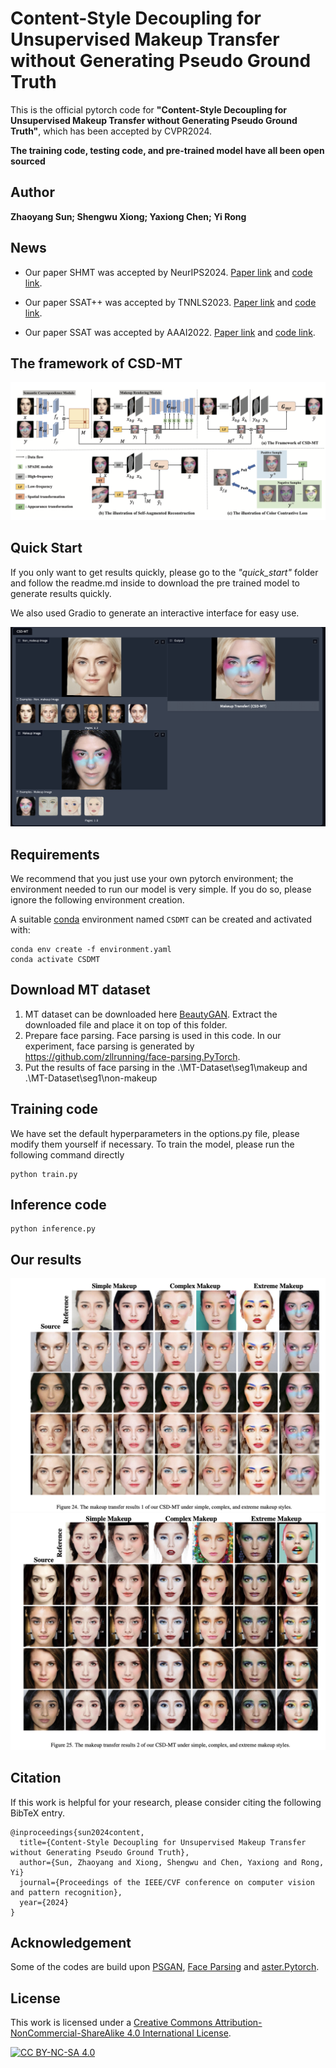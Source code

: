 # Content-Style Decoupling for Unsupervised Makeup Transfer without Generating Pseudo Ground Truth

This is the official pytorch code for **"Content-Style Decoupling for Unsupervised Makeup Transfer without Generating Pseudo Ground Truth"**, which has been accepted by CVPR2024.

**The training code, testing code, and pre-trained model have all been open sourced**

## Author
**Zhaoyang Sun;  Shengwu Xiong; Yaxiong Chen; Yi Rong**


## News

+ Our paper SHMT was accepted by NeurIPS2024. [Paper link](https://arxiv.org/abs/2412.11058) and [code link](https://github.com/Snowfallingplum/SHMT).

+ Our paper SSAT++ was accepted by TNNLS2023. [Paper link](https://ieeexplore.ieee.org/document/10328655) and [code link](https://github.com/Snowfallingplum/SSAT_plus).

+ Our paper SSAT was accepted by AAAI2022. [Paper link](https://arxiv.org/abs/2112.03631) and [code link](https://github.com/Snowfallingplum/SSAT).

## The framework of CSD-MT

![](asset/network.jpg)


## Quick Start

If you only want to get results quickly, please go to the *"quick_start"* folder and follow the readme.md inside to download the pre trained model to generate results quickly.

We also used Gradio to generate an interactive interface for easy use.

![Image text](./asset/result.jpg)

## Requirements

We recommend that you just use your own pytorch environment; the environment needed to run our model is very simple. If you do so, please ignore the following environment creation.

A suitable [conda](https://conda.io/) environment named `CSDMT` can be created
and activated with:

```
conda env create -f environment.yaml
conda activate CSDMT
```
## Download MT dataset
1. MT dataset can be downloaded here [BeautyGAN](https://github.com/wtjiang98/BeautyGAN_pytorch). Extract the downloaded file and place it on top of this folder.
2. Prepare face parsing. Face parsing is used in this code. In our experiment, face parsing is generated by https://github.com/zllrunning/face-parsing.PyTorch.
3. Put the results of face parsing in the .\MT-Dataset\seg1\makeup and .\MT-Dataset\seg1\non-makeup

## Training code
We have set the default hyperparameters in the options.py file, please modify them yourself if necessary.
To train the model, please run the following command directly
```
python train.py
```

## Inference code

```
python inference.py
```

## Our results

![](asset/more_results1.jpg)
![](asset/more_results2.jpg)

## Citation

If this work is helpful for your research, please consider citing the following BibTeX entry.

```text
@inproceedings{sun2024content,
  title={Content-Style Decoupling for Unsupervised Makeup Transfer without Generating Pseudo Ground Truth},
  author={Sun, Zhaoyang and Xiong, Shengwu and Chen, Yaxiong and Rong, Yi}
  journal={Proceedings of the IEEE/CVF conference on computer vision and pattern recognition},
  year={2024}
}
```


## Acknowledgement

Some of the codes are build upon [PSGAN](https://github.com/wtjiang98/PSGAN), [Face Parsing](https://github.com/zllrunning/face-parsing.PyTorch) and [aster.Pytorch](https://github.com/ayumiymk/aster.pytorch).

## License

This work is licensed under a
[Creative Commons Attribution-NonCommercial-ShareAlike 4.0 International License][cc-by-nc-sa].

[![CC BY-NC-SA 4.0][cc-by-nc-sa-image]][cc-by-nc-sa]

[cc-by-nc-sa]: http://creativecommons.org/licenses/by-nc-sa/4.0/
[cc-by-nc-sa-image]: https://licensebuttons.net/l/by-nc-sa/4.0/88x31.png
[cc-by-nc-sa-shield]: https://img.shields.io/badge/License-CC%20BY--NC--SA%204.0-lightgrey.svg

